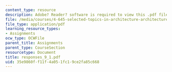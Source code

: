 ```yaml
---
content_type: resource
description: Adobe? Reader? software is required to view this .pdf file.
file: /media/courses/4-645-selected-topics-in-architecture-architecture-from-1750-to-the-present-fall-2004/35e9860ff11f4a051fc19ce2fa85c668_responses_9_1.pdf
file_type: application/pdf
learning_resource_types:
- Assignments
ocw_type: OCWFile
parent_title: Assignments
parent_type: CourseSection
resourcetype: Document
title: responses_9_1.pdf
uid: 35e9860f-f11f-4a05-1fc1-9ce2fa85c668
---
```

